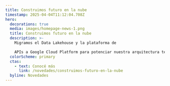 ```yaml
---
title: Construimos futuro en la nube
timestamp: 2025-04-04T11:12:04.708Z
hero:
  decorations: true
  media: images/homepage-news-1.png
  title: Construimos futuro en la nube
  description: >-
    Migramos el Data Lakehouse y la plataforma de 

    APIs a Google Cloud Platform para potenciar nuestra arquitectura tecnológica.
  colorScheme: primary
  ctas:
    - text: Conocé más
      link: /novedades/construimos-futuro-en-la-nube
  byline: Novedades
---
```

